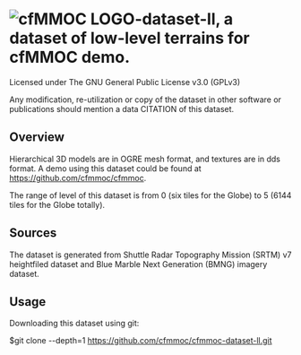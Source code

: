# ![cfMMOC LOGO](https://github.com/cfmmoc/cfmmoc/blob/master/cfmmoc.png)-dataset-ll, a dataset of low-level terrains for cfMMOC demo.
Licensed under The GNU General Public License v3.0 (GPLv3)

Any modification, re-utilization or copy of the dataset in other software or publications should mention a data CITATION of this dataset.

## Overview

Hierarchical 3D models are in OGRE mesh format, and textures are in dds format. A demo using this dataset could be found at https://github.com/cfmmoc/cfmmoc.

The range of level of this dataset is from 0 (six tiles for the Globe) to 5 (6144 tiles for the Globe totally).

## Sources

The dataset is generated from Shuttle Radar Topography Mission (SRTM) v7 heightfiled dataset and Blue Marble Next Generation (BMNG) imagery dataset.

## Usage

Downloading this dataset using git:

$git clone --depth=1 https://github.com/cfmmoc/cfmmoc-dataset-ll.git
